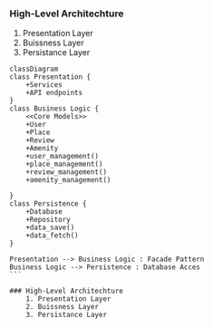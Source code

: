 ### High-Level Architechture 
1. Presentation Layer
2. Buissness Layer
3. Persistance Layer

````mermaid
classDiagram
class Presentation {
    +Services
    +API endpoints
}
class Business Logic {
    <<Core Models>>
    +User
    +Place
    +Review
    +Amenity
    +user_management()
    +place_management()
    +review_management()
    +amenity_management()

}
class Persistence {
    +Database
    +Repository
    +data_save()
    +data_fetch()
}

Presentation --> Business Logic : Facade Pattern
Business Logic --> Persistence : Database Acces
```

### High-Level Architechture 
    1. Presentation Layer
    2. Buissness Layer
    3. Persistance Layer